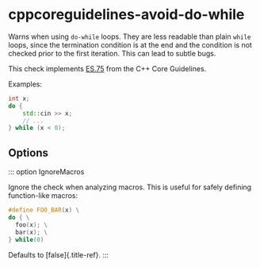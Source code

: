 # cppcoreguidelines-avoid-do-while

Warns when using `do-while` loops. They are less readable than plain
`while` loops, since the termination condition is at the end and the
condition is not checked prior to the first iteration. This can lead to
subtle bugs.

This check implements
[ES.75](https://isocpp.github.io/CppCoreGuidelines/CppCoreGuidelines#Res-do)
from the C++ Core Guidelines.

Examples:

```c++
int x;
do {
    std::cin >> x;
    // ...
} while (x < 0);
```

## Options

::: option
IgnoreMacros

Ignore the check when analyzing macros. This is useful for safely
defining function-like macros:

```c++
#define FOO_BAR(x) \
do { \
  foo(x); \
  bar(x); \
} while(0)
```

Defaults to [false]{.title-ref}.
:::
